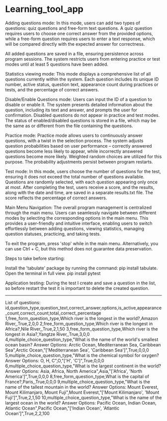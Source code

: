 # Learning_tool_app

Adding questions mode:
In this mode, users can add two types of questions: quiz questions and free-form text questions. A quiz question requires users to choose one correct answer from the provided options, while a free-form question requires users to enter a text response, which will be compared directly with the expected answer for correctness.

All added questions are saved in a file, ensuring persistence across program sessions. The system restricts users from entering practice or test modes until at least 5 questions have been added.

Statistics viewing mode:
This mode displays a comprehensive list of all questions currently within the system. Each question includes its unique ID number, active status, question text, appearance count during practices or tests, and the percentage of correct answers.

Disable/Enable Questions mode:
Users can input the ID of a question to disable or enable it. The system presents detailed information about the question, including its text and answer, and prompts the user for confirmation. Disabled questions do not appear in practice and test modes. The status of enabled/disabled questions is stored in a file, which may be the same as or different from the file containing the questions.

Practice mode:
Practice mode allows users to continuously answer questions, with a twist in the selection process. The system adjusts question probabilities based on user performance – correctly answered questions become less likely to appear, while incorrectly answered questions become more likely. Weighted random choices are utilized for this purpose. The probability adjustments persist between program restarts.

Test mode:
In this mode, users choose the number of questions for the test, ensuring it does not exceed the total number of questions available. Questions are randomly selected, with each question appearing only once at most. After completing the test, users receive a score, and the results, along with the date and time, are saved in a separate results.txt file. The score reflects the percentage of correct answers.

Main Menu Navigation:
The overall program management is centralized through the main menu. Users can seamlessly navigate between different modes by selecting the corresponding options in the main menu. This provides a user-friendly and intuitive interface, enabling users to switch effortlessly between adding questions, viewing statistics, managing question statuses, practicing, and taking tests.

To exit the program, press 'stop' while in the main menu. Alternatively, you can use Ctrl + C, but this method does not guarantee data preservation.

Steps to take before starting:

Install the 'tabulate' package by running the command: pip install tabulate.
Open the terminal in full view.
pip install pytest

Application testing:
During the test I create and save a question in the list, so before restart the test it is important to delete the created question.



------
List of questions:
id,question_type,question_text,correct_answer,options,is_active,appearance_count,correct_count,total_correct_percentage
1,free_form_question_type,Which river is the longest in the world?,Amazon River,,True,2,0,0
2,free_form_question_type,Which river is the longest in Africa?,Nile River,,True,2,1,50
3,free_form_question_type,Which river is the longest in Asia?,Yangtze River,,True,3,0,0
4,multiple_choice_question_type,"What is the name of the world's smallest ocean basin? Answer Options: Arctic Ocean, Mediterranean Sea, Caribbean Sea",Arctic Ocean,"['Mediterranean Sea', 'Caribbean Sea']",True,0,0,0
5,multiple_choice_question_type,"What is the chemical symbol for oxygen? Answer Options: O, H, C",O,"['H', 'C']",True,0,0,0
6,multiple_choice_question_type,"What is the largest continent in the world? Answer Options: Asia, Africa, North America",Asia,"['Africa', 'North America']",True,0,0,0
8,free_form_question_type,What is the capital of France?,Paris,,True,0,0,0
9,multiple_choice_question_type,"What is the name of the tallest mountain in the world? Answer Options: Mount Everest, Mount Kilimanjaro, Mount Fuji",Mount Everest,"['Mount Kilimanjaro', 'Mount Fuji']",True,2,1,50
10,multiple_choice_question_type,"What is the name of the largest ocean in the world? Answer Options: Pacific Ocean, Indian Ocean, Atlantic Ocean",Pacific Ocean,"['Indian Ocean', 'Atlantic Ocean']",True,2,2,100


